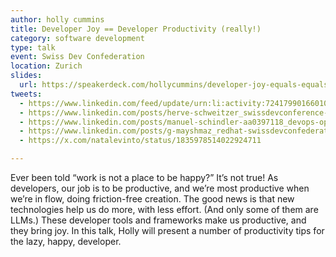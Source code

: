 ```yaml
---
author: holly cummins
title: Developer Joy == Developer Productivity (really!)
category: software development
type: talk
event: Swiss Dev Confederation
location: Zurich
slides: 
  url: https://speakerdeck.com/hollycummins/developer-joy-equals-equals-developer-productivity-really
tweets:
  - https://www.linkedin.com/feed/update/urn:li:activity:7241799016601047040/
  - https://www.linkedin.com/posts/herve-schweitzer_swissdevconference-redhat-quarkus-activity-7241849953633931264-aP-C
  - https://www.linkedin.com/posts/manuel-schindler-aa0397118_devops-opensource-redhat-activity-7241816351873396738-FiaJ
  - https://www.linkedin.com/posts/g-mayshmaz_redhat-swissdevconfederation-activity-7242481640143286272-2NH7?utm_source=share&utm_medium=member_desktop
  - https://x.com/natalevinto/status/1835978514022924711

---
```

Ever been told “work is not a place to be happy?” It’s not true! As developers, our job is to be productive, and we’re most productive when we’re in flow, doing friction-free creation. The good news is that new technologies help us do more, with less effort. (And only some of them are LLMs.) These developer tools and frameworks make us productive, and they bring joy. In this talk, Holly will present a number of productivity tips for the lazy, happy, developer. 

